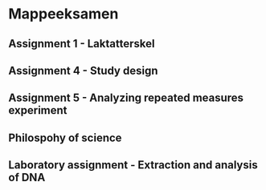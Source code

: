 # Mappeeksamen
## Assignment 1 - Laktatterskel
## Assignment 4 - Study design
## Assignment 5 - Analyzing repeated measures experiment
## Philospohy of science
## Laboratory assignment - Extraction and analysis of DNA
